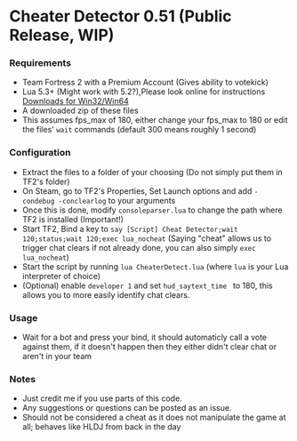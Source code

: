 # Cheater Detector 0.51 (Public Release, WIP)

### Requirements

- Team Fortress 2 with a Premium Account (Gives ability to votekick)
- Lua 5.3+ (Might work with 5.2?),Please look online for instructions  [Downloads for Win32/Win64](http://luabinaries.sourceforge.net/download.html) 
- A downloaded zip of these files
- This assumes fps_max of 180, either change your fps_max to 180 or edit the files' `wait` commands (default 300 means roughly 1 second) 

### Configuration
- Extract the files to a folder of your choosing (Do not simply put them in TF2's folder)
- On Steam, go to TF2's Properties, Set Launch options and add `-condebug -conclearlog` to your arguments
- Once this is done, modify `consoleparser.lua` to change the path where TF2 is installed (Important!)
- Start TF2, Bind a key to `say [Script] Cheat Detector;wait 120;status;wait 120;exec lua_nocheat`  (Saying "cheat" allows us to trigger chat clears if not already done, you can also simply `exec lua_nocheat`)
- Start the script by running `lua CheaterDetect.lua` (where `lua` is your Lua interpreter of choice) 
- (Optional) enable `developer 1` and set `hud_saytext_time ` to 180, this allows you to more easily identify chat clears.

### Usage
- Wait for a bot and press your bind, it should automaticly call a vote against them, if it doesn't happen then they either didn't clear chat or aren't in your team

### Notes
- Just credit me if you use parts of this code.
- Any suggestions or questions can be posted as an issue.
- Should not be considered a cheat as it does not manipulate the game at all; behaves like HLDJ from back in the day
